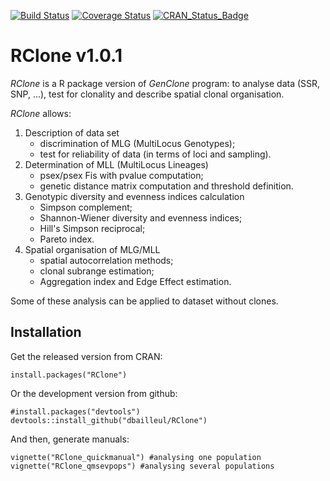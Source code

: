 [![Build Status](https://travis-ci.org/dbailleul/RClone.svg?branch=master)](https://travis-ci.org/dbailleul/RClone)
[![Coverage Status](https://coveralls.io/repos/dbailleul/RClone/badge.svg?branch=master&service=github)](https://coveralls.io/github/dbailleul/RClone?branch=master)
[![CRAN_Status_Badge](http://www.r-pkg.org/badges/version/RClone)](https://cran.r-project.org/web/packages/RClone)


# RClone v1.0.1

*RClone* is a R package version of *GenClone* program: to analyse data (SSR, SNP, ...), test for clonality and describe spatial clonal organisation.

*RClone* allows:

1. Description of data set  
    * discrimination of MLG (MultiLocus Genotypes);  
    * test for reliability of data (in terms of loci and sampling).  
2. Determination of MLL (MultiLocus Lineages)  
    * psex/psex Fis with pvalue computation;  
    * genetic distance matrix computation and threshold definition.  
3. Genotypic diversity and evenness indices calculation  
    * Simpson complement;  
    * Shannon-Wiener diversity and evenness indices;  
    * Hill's Simpson reciprocal;
    * Pareto index.  
4. Spatial organisation of MLG/MLL  
    * spatial autocorrelation methods;  
    * clonal subrange estimation;  
    * Aggregation index and Edge Effect estimation.  

Some of these analysis can be applied to dataset without clones. 

## Installation

Get the released version from CRAN:

    install.packages("RClone")

Or the development version from github:

    #install.packages("devtools")
    devtools::install_github("dbailleul/RClone")

And then, generate manuals:

    vignette("RClone_quickmanual") #analysing one population
    vignette("RClone_qmsevpops") #analysing several populations
